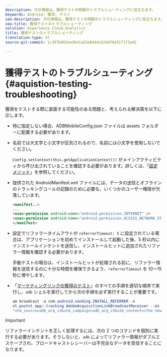 ```yaml
---
description: 次の情報は、獲得テストの問題のトラブルシューティングに役立ちます。
keywords: Android; 獲得; テスト
seo-description: 次の情報は、獲得テストの問題のトラブルシューティングに役立ちます。
seo-title: 獲得テストのトラブルシューティング
solution: Experience Cloud,Analytics
title: 獲得テストのトラブルシューティング
translation-type: ht
source-git-commit: 1c387b063eedb41a52e044dc824df6a51f173ad2

---
```



# 獲得テストのトラブルシューティング {#aquistion-testing-troubleshooting}

獲得をテストする際に直面する可能性のある問題と、考えられる解決策を以下に示します。

* 特に指定しない場合、ADBMobileConfig.json ファイルは assets フォルダーに配置する必要があります。

* 名前では大文字と小文字が区別されるので、名前には小文字を使用しないでください。

   `Config.setContext(this.getApplicationContext())` がメインアクティビティから呼び出されていることを確認する必要があります。詳しくは、「[設定メソッド](https://docs.adobe.com/content/help/ja-JP/mobile-services/android/configuration-android/methods.html)」を参照してください。

* 提供された AndroidManifest.xml ファイルには、データの送信とオフラインのトラッキングコールの記録のために必要な、いくつかのユーザー権限が欠落しています。

   ```html
   <manifest..>
   ... 
   <uses-permission android:name="android.permission.INTERNET" />
   <uses-permission android:name="android.permission.ACCESS_NETWORK_STATE" />
   </manifest>
   ```

* 設定でリファラータイムアウトが `referrerTimeout: 5` に設定されている場合は、アプリケーションを初めてインストールして起動した後、5 秒以内にインストールインテントを送信し、インストールヒットに追加されたリファラー情報を確認する必要があります。

   手動テストの場合は、インストールヒットが処理される前に、リファラー情報を送信するのに十分な時間を確保できるよう、`referrerTimeout` を 10～15 秒に増やします。

* 「[マーケティングリンクの獲得のテスト](https://docs.adobe.com/content/help/ja-JP/mobile-services/android/acquisition-android/t-testing-marketing-link-acquisition.html)」のすべての手順を適切な順序で実行し、`adb` シェルを実行してから次の手順を必ず実行することが重要です。

   ```java
   am broadcast -a com.android.vending.INSTALL_REFERRER -n 
   nl.postnl.app/.tracking.AdobeAcquisitionLinkBroadcastReceiver --es "referrer"
   "utm_source=adb_acq_v3&utm_campaign=adb_acq_v3&utm_content=<the newly generated id at step #7>"
   ```

>[!IMPORTANT]
>
>リファラーインテントを正しく処理するには、次の 2 つのコマンドを個別に実行する必要があります。そうしないと、`adb` によってリファラー情報がダブルエスケープされ、ブロードキャストレシーバーは不完全なデータを受信することになります。
